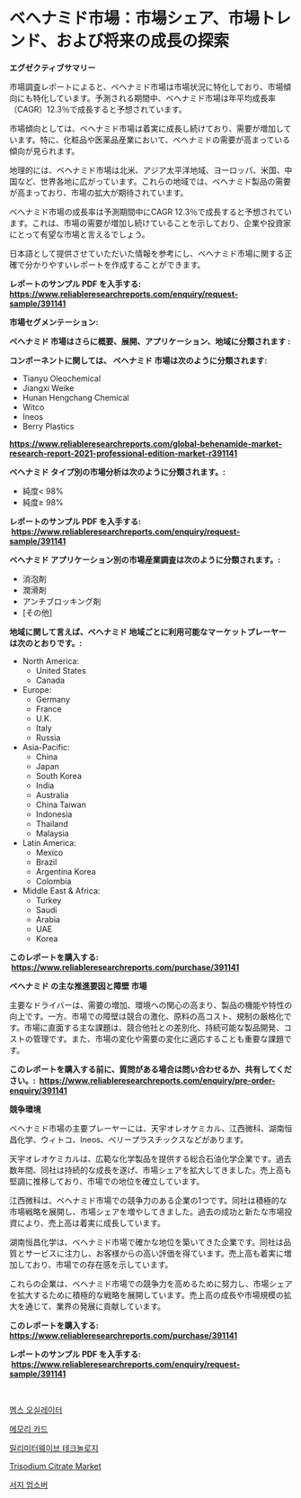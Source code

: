 <p><h1>ベヘナミド市場：市場シェア、市場トレンド、および将来の成長の探索</h1></p><p><strong>エグゼクティブサマリー</strong></p>
<p><p>市場調査レポートによると、ベヘナミド市場は市場状況に特化しており、市場傾向にも特化しています。予測される期間中、ベヘナミド市場は年平均成長率（CAGR）12.3％で成長すると予想されています。</p><p>市場傾向としては、ベヘナミド市場は着実に成長し続けており、需要が増加しています。特に、化粧品や医薬品産業において、ベヘナミドの需要が高まっている傾向が見られます。</p><p>地理的には、ベヘナミド市場は北米、アジア太平洋地域、ヨーロッパ、米国、中国など、世界各地に広がっています。これらの地域では、ベヘナミド製品の需要が高まっており、市場の拡大が期待されています。</p><p>ベヘナミド市場の成長率は予測期間中にCAGR 12.3％で成長すると予想されています。これは、市場の需要が増加し続けていることを示しており、企業や投資家にとって有望な市場と言えるでしょう。</p><p>日本語として提供させていただいた情報を参考にし、ベヘナミド市場に関する正確で分かりやすいレポートを作成することができます。</p></p>
<p><strong>レポートのサンプル PDF を入手する: <a href="https://www.reliableresearchreports.com/enquiry/request-sample/391141">https://www.reliableresearchreports.com/enquiry/request-sample/391141</a></strong></p>
<p><strong>市場セグメンテーション:</strong></p>
<p><strong> ベヘナミド 市場はさらに概要、展開、アプリケーション、地域に分類されます :</strong></p>
<p><strong>コンポーネントに関しては、 ベヘナミド 市場は次のように分類されます: &nbsp;</strong></p>
<p><ul><li>Tianyu Oleochemical</li><li>Jiangxi Weike</li><li>Hunan Hengchang Chemical</li><li>Witco</li><li>Ineos</li><li>Berry Plastics</li></ul></p>
<p><strong><a href="https://www.reliableresearchreports.com/global-behenamide-market-research-report-2021-professional-edition-market-r391141">https://www.reliableresearchreports.com/global-behenamide-market-research-report-2021-professional-edition-market-r391141</a></strong></p>
<p><strong> ベヘナミド タイプ別の市場分析は次のように分類されます。:</strong></p>
<p><ul><li>純度< 98%</li><li>純度≥ 98%</li></ul></p>
<p><strong>レポートのサンプル PDF を入手する: &nbsp;<a href="https://www.reliableresearchreports.com/enquiry/request-sample/391141">https://www.reliableresearchreports.com/enquiry/request-sample/391141</a></strong></p>
<p><strong> ベヘナミド アプリケーション別の市場産業調査は次のように分類されます。:</strong></p>
<p><ul><li>消泡剤</li><li>潤滑剤</li><li>アンチブロッキング剤</li><li>[その他]</li></ul></p>
<p><strong>地域に関して言えば、ベヘナミド 地域ごとに利用可能なマーケットプレーヤーは次のとおりです。:</strong></p>
<p><ul>
    <li>
        North America:
        <ul>
            <li>United States</li>
            <li>Canada</li>
        </ul>
    </li>
    <li>
        Europe:
        <ul>
            <li>Germany</li>
            <li>France</li>
            <li>U.K.</li>
            <li>Italy</li>
            <li>Russia</li>
        </ul>
    </li>
    <li>
        Asia-Pacific:
        <ul>
            <li>China</li>
            <li>Japan</li>
            <li>South Korea</li>
            <li>India</li>
            <li>Australia</li>
            <li>China Taiwan</li>
            <li>Indonesia</li>
            <li>Thailand</li>
            <li>Malaysia</li>
        </ul>
    </li>
    <li>
        Latin America:
        <ul>
            <li>Mexico</li>
            <li>Brazil</li>
            <li>Argentina Korea</li>
            <li>Colombia</li>
        </ul>
    </li>
    <li>
        Middle East & Africa:
        <ul>
            <li>Turkey</li>
            <li>Saudi</li>
            <li>Arabia</li>
            <li>UAE</li>
            <li>Korea</li>
        </ul>
    </li>
    </ul></p>
<p><strong>このレポートを購入する: &nbsp;<a href="https://www.reliableresearchreports.com/purchase/391141">https://www.reliableresearchreports.com/purchase/391141</a></strong></p>
<p><strong>ベヘナミド の主な推進要因と障壁 市場</strong></p>
<p><p>主要なドライバーは、需要の増加、環境への関心の高まり、製品の機能や特性の向上です。一方、市場での障壁は競合の激化、原料の高コスト、規制の厳格化です。市場に直面する主な課題は、競合他社との差別化、持続可能な製品開発、コストの管理です。また、市場の変化や需要の変化に適応することも重要な課題です。</p></p>
<p><strong>このレポートを購入する前に、質問がある場合は問い合わせるか、共有してください。:&nbsp; <a href="https://www.reliableresearchreports.com/enquiry/pre-order-enquiry/391141">https://www.reliableresearchreports.com/enquiry/pre-order-enquiry/391141</a></strong></p>
<p><strong>競争環境</strong></p>
<p><p>ベヘナミド市場の主要プレーヤーには、天宇オレオケミカル、江西微科、湖南恒昌化学、ウィトコ、Ineos、ベリープラスチックスなどがあります。</p><p>天宇オレオケミカルは、広範な化学製品を提供する総合石油化学企業です。過去数年間、同社は持続的な成長を遂げ、市場シェアを拡大してきました。売上高も堅調に推移しており、市場での地位を確立しています。</p><p>江西微科は、ベヘナミド市場での競争力のある企業の1つです。同社は積極的な市場戦略を展開し、市場シェアを増やしてきました。過去の成功と新たな市場投資により、売上高は着実に成長しています。</p><p>湖南恒昌化学は、ベヘナミド市場で確かな地位を築いてきた企業です。同社は品質とサービスに注力し、お客様からの高い評価を得ています。売上高も着実に増加しており、市場での存在感を示しています。</p><p>これらの企業は、ベヘナミド市場での競争力を高めるために努力し、市場シェアを拡大するために積極的な戦略を展開しています。売上高の成長や市場規模の拡大を通じて、業界の発展に貢献しています。</p></p>
<p><strong>このレポートを購入する: &nbsp; <a href="https://www.reliableresearchreports.com/purchase/391141">https://www.reliableresearchreports.com/purchase/391141</a></strong></p>
<p><strong>レポートのサンプル PDF を入手する: &nbsp;<a href="https://www.reliableresearchreports.com/enquiry/request-sample/391141">https://www.reliableresearchreports.com/enquiry/request-sample/391141</a></strong><strong></strong></p>
<p>&nbsp;</p>
<p><p><a href="https://github.com/trmesnao7959541/Market-Research-Report-List-1/blob/main/494114017183.md">멤스 오실레이터</a></p><p><a href="https://github.com/vsn7qpua81q/Market-Research-Report-List-1/blob/main/937379317184.md">메모리 카드</a></p><p><a href="https://medium.com/@gummibear5656757/%EB%B0%80%EB%A6%AC%EB%AF%B8%ED%84%B0%ED%8C%8C-%EA%B8%B0%EC%88%A0-%EC%8B%9C%EC%9E%A5-%EA%B7%9C%EB%AA%A8-%EB%B0%8F-%EC%8B%9C%EC%9E%A5-%EB%8F%99%ED%96%A5-%EC%99%84%EB%B2%BD%ED%95%9C-%EC%82%B0%EC%97%85-%EA%B0%9C%EC%9A%94-2024%EB%85%84-2031%EB%85%84-8fffdc85f790">밀리미터웨이브 테크놀로지</a></p><p><a href="https://github.com/bmorecock/Market-Research-Report-List-2/blob/main/trisodium-citrate-market.md">Trisodium Citrate Market</a></p><p><a href="https://medium.com/@everettilkinson56562023/%EB%94%94%EC%BD%94%EB%94%A9-%EC%84%9C%EC%A7%80-%ED%9D%A1%EC%88%98%EA%B8%B0-%EC%8B%9C%EC%9E%A5-%EB%A9%94%ED%8A%B8%EB%A6%AD%EC%8A%A4-%EC%8B%9C%EC%9E%A5-%EC%A0%90%EC%9C%A0%EC%9C%A8-%ED%8A%B8%EB%A0%8C%EB%93%9C-%EB%B0%8F-%EC%84%B1%EC%9E%A5-%ED%8C%A8%ED%84%B4-45c746e3ee27">서지 업소버</a></p></p>